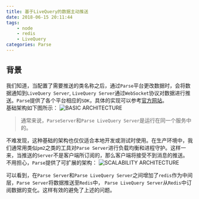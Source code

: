 ```yaml
---
title: 基于LiveQuery的数据主动推送
date: 2018-06-15 20:11:44
tags: 
    - node
    - redis
    - LiveQuery
categories: Parse
---
```



## 背景
我们知道，当配置了需要推送的类名称之后，通过`Parse`平台更改数据时，会将数据通知到`LiveQuery Server`, `LiveQuery Server`通过`WebSocket`协议对数据进行推送。`Parse`提供了各个平台相应的`SDK`，具体的实现可以参考[官方网站](http://docs.parseplatform.org/parse-server/guide/#live-queries)。  
基础架构如下图所示：
![BASIC ARCHITECTURE](http://docs.parseplatform.org/assets/images/lq_local.png)   
> 通常来说，`ParseServer`和`Parse LiveQuery Server`是运行在同一个服务中的。
<!-- more -->

不难发现，这种基础的架构也仅仅适合本地开发或测试时使用。在生产环境中，我们通常用类似`pm2`之类的工具对`Parse Server`进行负载均衡和进程守护。这样一来，当推送的`Server`不是客户端所订阅的，那么客户端将接受不到消息的推送。  
不用担心，`Parse`提供了可扩展的架构：
![SCALABILITY ARCHITECTURE](http://docs.parseplatform.org/assets/images/lq_multiple.png)

可以看到，在`Parse Server`和`Parse LiveQuery Server`之间增加了`redis`作为中间层，`Parse Server`将数据推送至`Redis`中， `Parse LiveQuery Server`从`Redis`中订阅数据的变化。这样有效的避免了上述的问题。